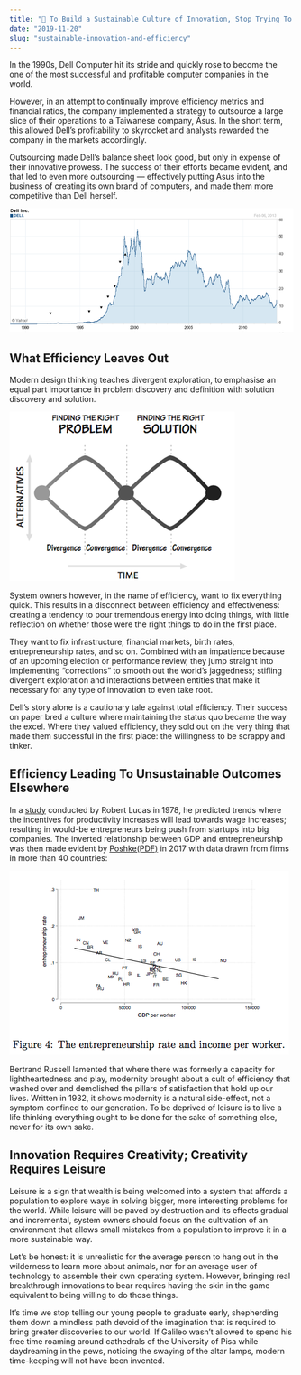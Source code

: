 ```yaml
---
title: "📝 To Build a Sustainable Culture of Innovation, Stop Trying To Be Efficient" 
date: "2019-11-20"
slug: "sustainable-innovation-and-efficiency"
---
```


In the 1990s, Dell Computer hit its stride and quickly rose to become the one of the most successful and profitable computer companies in the world. 

However, in an attempt to continually improve efficiency metrics and financial ratios, the company implemented a strategy to outsource a large slice of their operations to a Taiwanese company, Asus. In the short term, this allowed Dell’s profitability to skyrocket and analysts rewarded the company in the markets accordingly. 

Outsourcing made Dell’s balance sheet look good, but only in expense of their innovative prowess. The success of their efforts became evident, and that led to even more outsourcing — effectively putting Asus into the business of creating its own brand of computers, and made them more competitive than Dell herself.

![Dell's Stock Plunge At The Turn of The Century](dell_stock.png)

## What Efficiency Leaves Out
Modern design thinking teaches divergent exploration, to emphasise an equal part importance in problem discovery and definition with solution discovery and solution.

![Design Thinking's Double Diamond](design_thinking.png)

System owners however, in the name of efficiency, want to fix everything quick. This results in a disconnect between efficiency and effectiveness: creating a tendency to pour tremendous energy into doing things, with little reflection on whether those were the right things to do in the first place.

They want to fix infrastructure, financial markets, birth rates, entrepreneurship rates, and so on. Combined with an impatience because of an upcoming election or performance review, they jump straight into implementing “corrections” to smooth out the world’s jaggedness; stifling divergent exploration and interactions between entities that make it necessary for any type of innovation to even take root.

Dell’s story alone is a cautionary tale against total efficiency. Their success on paper bred a culture where maintaining the status quo became the way the excel. Where they valued efficiency, they sold out on the very thing that made them successful in the first place: the willingness to be scrappy and tinker.

## Efficiency Leading To Unsustainable Outcomes Elsewhere
In a [study](https://econpapers.repec.org/article/rjebellje/v_3a9_3ay_3a1978_3ai_3aautumn_3ap_3a508-523.htm) conducted by Robert Lucas in 1978, he predicted trends where the incentives for productivity increases will lead towards wage increases; resulting in would-be entrepreneurs being push from startups into big companies. The inverted relationship between GDP and entrepreneurship was then made evident by [Poshke(PDF)](http://markus-poschke.research.mcgill.ca/papers/mposchke_skillbias.pdf) in 2017 with data drawn from firms in more than 40 countries:

![GDP v.s. Entrepreneurship Rates](gdp_entrepreneurship_rate.png)

Bertrand Russell lamented that where there was formerly a capacity for lightheartedness and play, modernity brought about a cult of efficiency that washed over and demolished the pillars of satisfaction that hold up our lives. Written in 1932, it shows modernity is a natural side-effect, not a symptom confined to our generation. To be deprived of leisure is to live a life thinking everything ought to be done for the sake of something else, never for its own sake.

## Innovation Requires Creativity; Creativity Requires Leisure
Leisure is a sign that wealth is being welcomed into a system that affords a population to explore ways in solving bigger, more interesting problems for the world. While leisure will be paved by destruction and its effects gradual and incremental, system owners should focus on the cultivation of an environment that allows small mistakes from a population to improve it in a more sustainable way.

Let’s be honest: it is unrealistic for the average person to hang out in the wilderness to learn more about animals, nor for an average user of technology to assemble their own operating system. However, bringing real breakthrough innovations to bear requires having the skin in the game equivalent to being willing to do those things.

It’s time we stop telling our young people to graduate early, shepherding them down a mindless path devoid of the imagination that is required to bring greater discoveries to our world. If Galileo wasn’t allowed to spend his free time roaming around cathedrals of the University of Pisa while daydreaming in the pews, noticing the swaying of the altar lamps, modern time-keeping will not have been invented.
